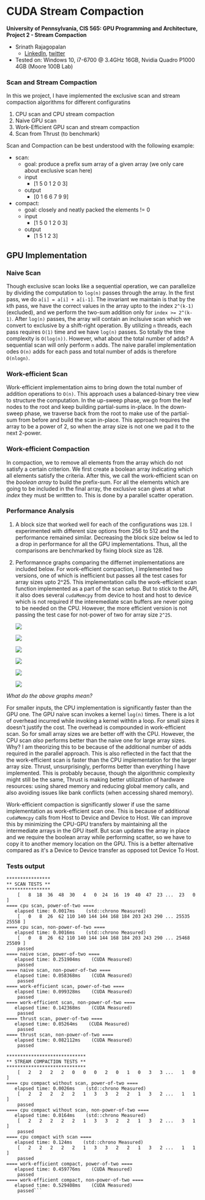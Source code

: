 CUDA Stream Compaction
======================

**University of Pennsylvania, CIS 565: GPU Programming and Architecture,
Project 2 - Stream Compaction**

* Srinath Rajagopalan
  * [LinkedIn](https://www.linkedin.com/in/srinath-rajagopalan-07a43155), [twitter](https://twitter.com/srinath132)
* Tested on: Windows 10, i7-6700 @ 3.4GHz 16GB, Nvidia Quadro P1000 4GB (Moore 100B Lab)

### Scan and Stream Compaction

In this we project, I have implemented the exclusive scan and stream compaction algorithms for different configuratins 
1) CPU scan and CPU stream compaction
2) Naive GPU scan
3) Work-Efficient GPU scan and stream compaction
5) Scan from Thrust (to benchmark)

Scan and Compaction can be best understood with the following example:

* scan: 
  - goal: produce a prefix sum array of a given array (we only care about exclusive scan here)
  - input
    - [1 5 0 1 2 0 3]
  - output
    - [0 1 6 6 7 9 9]
* compact: 
  - goal: closely and neatly packed the elements != 0
  - input
    - [1 5 0 1 2 0 3]
  - output
    - [1 5 1 2 3]

## GPU Implementation
### Naive Scan
Though exclusive scan looks like a sequential operation, we can parallelize by dividing the computation to `log(n)` passes through the array. In the first pass, we do `a[i] = a[i] + a[i-1]`. The invariant we maintain is that by the `k`th pass, we have the correct values in the array upto to the index `2^(k-1)` (excluded), and we perform the two-sum addition only for `index >= 2^(k-1)`. After `log(n)` passes, the array will contain an inclsuive scan which we convert to exclusive by a shift-right operation. By utilizing `n` threads, each pass requires `O(1)` time and we have `log(n)` passes. So totally the time complexity is `O(log(n))`. However, what about the total number of adds? A sequential scan will only perform `n` adds. The naive parallel implementation odes `O(n)` adds for each pass and total number of adds is therefore `O(nlogn)`.

### Work-efficient Scan
Work-efficient implementation aims to bring down the total number of addition operations to `O(n)`. This approach uses a balanced-binary tree view to structure the computation. In the up-sweep phase, we go from the leaf nodes to the root and keep building partial-sums in-place. In the down-sweep phase, we traverse back from the root to make use of the partial-sum from before and build the scan in-place. This approach requires the array to be a power of 2, so when the array size is not one we pad it to the next 2-power. 

### Work-efficient Compaction

In compaction, we to remove all elements from the array which do not satisfy a certain criterion. We first create a boolean array indicating which all elements satisfy the criteria. After this, we call the work-efficient scan on the _boolean array_ to build the prefix-sum. For all the elements which are going to be included in the final array, the exclusive scan gives at what _index_ they must be writtten to. This is done by a parallel scatter operation. 


### Performance Analysis
1) A block size that worked well for each of the configurations was `128`. I experimented with different size options from 256 to 512 and the performance remained similar. Decreasing the block size below `64` led to a drop in performance for all the GPU implementations. Thus, all the comparisons  are benchmarked by fixing block size as 128.

2) Performannce graphs comparing the differnet implementations are included below. For work-efficient compaction, I implemented two versions, one of which is inefficient but passes all the test cases for array sizes upto 2^25. This implementation calls the work-efficient scan function implemented as a part of the scan setup. But to stick to the API, it also does several `cudaMemcpy` from device to host and host to device which is not required if the interemediate scan buffers are never going to be needed on the CPU. However, the more efficient version is not passing the test case for not-power of two for array size `2^25`. 


	![](data/scan_perf_15.png)

	![](data/scan_perf_20.png)

	![](data/scan_perf_25.png)


	![](data/compact_perf_15.png)

	![](data/compact_perf_20.png)

	![](data/compact_perf_25.png)


*What do the above graphs mean?*

For smaller inputs, the CPU implementation is significantly faster than the GPU one. The GPU naive scan invokes a kernel `log(n)` times. There is a lot of overhead incurred while invoking a kernel withtin a loop. For small sizes it doesn't justify the cost. The overhead is compounded in  work-efficient scan.  So for small array sizes we are better off with the CPU. However, the CPU scan _also_ performs better than the naive one for large array sizes. Why? I am theorizing this to be because of the additional number of adds required in the parallel approach. This is also reflected in the fact that the the work-efficient scan is faster than the CPU implementation for the larger array size. Thrust, unsurprisingly, performs better than everything I have implemented. This is probably because, though the algorithmic complexity might still be the same, Thrust is making better utilizattion of hardware resources: using shared memory and reducing global memory calls, and also avoiding issues like bank conflicts (when accessing shared memory).

Work-efficient compaction is significantly slower if use the same implementation as work-efficient scan one. This is because of additional `cudaMemcpy` calls from Host to Device and Device to Host. We can improve this by minimizing the CPU-GPU transfers by maintaining all the intermediate arrays in the GPU itself. But scan updates the array in place and we require the boolean array while performing scatter, so we have to copy it to another memory location on the GPU. This is a better alternative compared as it's a Device to Device transfer as opposed tot Device To Host.

### Tests output

```
****************
** SCAN TESTS **
****************
    [   8  18  36  48  30   4   0  24  16  19  40  47  23 ...  23   0 ]
==== cpu scan, power-of-two ====
   elapsed time: 0.0017ms    (std::chrono Measured)
    [   0   8  26  62 110 140 144 144 168 184 203 243 290 ... 25535 25558 ]
==== cpu scan, non-power-of-two ====
   elapsed time: 0.0016ms    (std::chrono Measured)
    [   0   8  26  62 110 140 144 144 168 184 203 243 290 ... 25468 25509 ]
    passed
==== naive scan, power-of-two ====
   elapsed time: 0.251904ms    (CUDA Measured)
    passed
==== naive scan, non-power-of-two ====
   elapsed time: 0.058368ms    (CUDA Measured)
    passed
==== work-efficient scan, power-of-two ====
   elapsed time: 0.099328ms    (CUDA Measured)
    passed
==== work-efficient scan, non-power-of-two ====
   elapsed time: 0.142368ms    (CUDA Measured)
    passed
==== thrust scan, power-of-two ====
   elapsed time: 0.05264ms    (CUDA Measured)
    passed
==== thrust scan, non-power-of-two ====
   elapsed time: 0.082112ms    (CUDA Measured)
    passed

*****************************
** STREAM COMPACTION TESTS **
*****************************
    [   2   2   2   2   0   0   0   2   0   1   0   3   3 ...   1   0 ]
==== cpu compact without scan, power-of-two ====
   elapsed time: 0.0026ms    (std::chrono Measured)
    [   2   2   2   2   2   1   3   3   2   2   1   3   2 ...   1   1 ]
    passed
==== cpu compact without scan, non-power-of-two ====
   elapsed time: 0.0164ms    (std::chrono Measured)
    [   2   2   2   2   2   1   3   3   2   2   1   3   2 ...   3   1 ]
    passed
==== cpu compact with scan ====
   elapsed time: 0.124ms    (std::chrono Measured)
    [   2   2   2   2   2   1   3   3   2   2   1   3   2 ...   1   1 ]
    passed
==== work-efficient compact, power-of-two ====
   elapsed time: 0.459776ms    (CUDA Measured)
    passed
==== work-efficient compact, non-power-of-two ====
   elapsed time: 0.529408ms    (CUDA Measured)
    passed```


